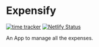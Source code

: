 # Expensify

[![time tracker](https://wakatime.com/badge/github/itsharsh/Expensify.svg)](https://wakatime.com/badge/github/itsharsh/Expensify)
[![Netlify Status](https://api.netlify.com/api/v1/badges/8706250d-fb81-49c2-8ea7-2648bb59f9ba/deploy-status)](https://app.netlify.com/sites/expensifyitsharsh/deploys)

An App to manage all the expenses.
